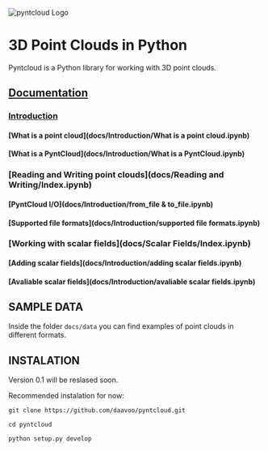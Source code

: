 ![pyntcloud Logo](docs/data/pyntcloud.png)
# 3D Point Clouds in Python

Pyntcloud is a Python library for working with 3D point clouds.

## [Documentation](docs/Index.ipynb)

### [Introduction](docs/Introduction/Index.ipynb)

#### [What is a point cloud](docs/Introduction/What is a point cloud.ipynb)
#### [What is a PyntCloud](docs/Introduction/What is a PyntCloud.ipynb)

### [Reading and Writing point clouds](docs/Reading and Writing/Index.ipynb)

#### [PyntCloud I/O](docs/Introduction/from_file & to_file.ipynb)
#### [Supported file formats](docs/Introduction/supported file formats.ipynb)

### [Working with scalar fields](docs/Scalar Fields/Index.ipynb)

#### [Adding scalar fields](docs/Introduction/adding scalar fields.ipynb)
#### [Avaliable scalar fields](docs/Introduction/avaliable scalar fields.ipynb)

## SAMPLE DATA 

Inside the folder `docs/data` you can find examples of point clouds in different formats.

## INSTALATION

Version 0.1 will be reslased soon.

Recommended instalation for now:

```
git clone https://github.com/daavoo/pyntcloud.git

cd pyntcloud

python setup.py develop
```


